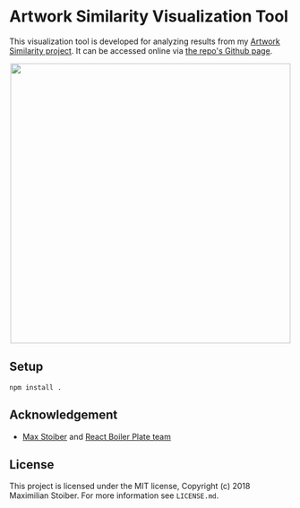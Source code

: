 # Artwork Similarity Visualization Tool

This visualization tool is developed for analyzing results from my [Artwork Similarity project]. It can be accessed online via [the repo's Github page].

<center>
<p>
</p>
<img src="https://i.imgur.com/nPkT4MC.png" style="width: 500px">
</center>


## Setup
```
npm install .
```

## Acknowledgement
- [Max Stoiber](https://twitter.com/mxstbr) and [React Boiler Plate team](https://github.com/react-boilerplate/react-boilerplate)

## License

This project is licensed under the MIT license, Copyright (c) 2018 Maximilian
Stoiber. For more information see `LICENSE.md`.


[Artwork Similarity project]: http://xxx
[the repo's Github page]: http://pat.chormai.org/artwork-similarity-vis-tool/?s=https://s3.amazonaws.com/pchormai-public/artwork-similarity/nn-from-vgg16-moma-artworks--2018-12-25-14-40-03.npy.json